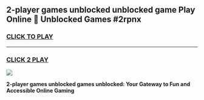 
## 2-player games unblocked unblocked game Play Online 👋 Unblocked Games #2rpnx
<h3>
<a href="https://premium.freeplayer.one?title=2-player_games_unblocked&ref=21F">CLICK TO PLAY</a></h3>
<hr>

<h3>
<a href="https://premium.freeplayer.one?title=2-player_games_unblocked&ref=21F">CLICK 2 PLAY</a>
  
</h3>

<a href="https://premium.freeplayer.one?title=2-player_games_unblocked&ref=21F/"><img src="https://clearcache.store/games.png"></a>


**2-player games unblocked games unblocked: Your Gateway to Fun and Accessible Online Gaming**
